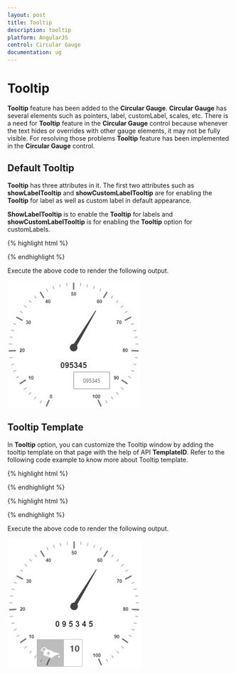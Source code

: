 ```yaml
---
layout: post
title: Tooltip
description: tooltip
platform: AngularJS
control: Circular Gauge
documentation: ug
---
```


# Tooltip

**Tooltip** feature has been added to the **Circular Gauge**. **Circular Gauge** has several elements such as pointers, label, customLabel, scales, etc. There is a need for **Tooltip** feature in the **Circular Gauge** control because whenever the text hides or overrides with other gauge elements, it may not be fully visible. For resolving those problems **Tooltip** feature has been implemented in the **Circular Gauge** control.

## Default Tooltip

**Tooltip** has three attributes in it. The first two attributes such as **showLabelTooltip** and **showCustomLabelTooltip** are for enabling the **Tooltip** for label as well as custom label in default appearance. 

**ShowLabelTooltip** is to enable the **Tooltip** for labels and **showCustomLabelTooltip** is for enabling the **Tooltip** option for customLabels.

{% highlight html %}
<html xmlns="http://www.w3.org/1999/xhtml" lang="en" ng-app="CircularGaugeApp">
    <head>
        <title>Essential Studio for AngularJS: CircularGauge</title>
        <!--CSS and Script file References -->
    </head>
    <body ng-controller="CircularGaugeCtrl">
        <div id="circularframe">
                <ej-circulargauge e-tooltip-ShowLabelTooltip="true" 
                e-tooltip-showCustomLabelTooltip="true">
                <e-scales>
                <e-scale   e-showLabels="true" e-radius="150">
                <e-customlabels>
                <e-customlabel e-color="red" e-textAngle="10" e-value="095345" e-font-size="18px"
                e-font-fontFamily="Arial" e-font-fontStyle="bold" e-position-x="180" 
                e-position-y="220">
                </e-customlabel>
                </e-customlabels>
                <e-pointers>
                <e-pointer e-length="100" e-value="60">
                </e-pointers>
                </e-scale>
                <e-scales> 
                </ej-circulargauge>
        </div>
        <script>
        angular.module('CircularGaugeApp', ['ejangular'])
        .controller('CircularGaugeCtrl', function ($scope) {
         });
    </script>
    </body>
</html>

{% endhighlight %}



Execute the above code to render the following output.

![](Tooltip_images/Tooltip_img1.png)

## Tooltip Template

In **Tooltip** option, you can customize the Tooltip window by adding the tooltip template on that page with the help of API **TemplateID**. Refer to the following code example to know more about Tooltip template.

{% highlight html %}

<html xmlns="http://www.w3.org/1999/xhtml" lang="en" ng-app="CircularGaugeApp">
    <head>
        <title>Essential Studio for AngularJS: CircularGauge</title>
        <!--CSS and Script file References -->
    </head>
    <body ng-controller="CircularGaugeCtrl">
    <div id="Tooltip" style="height: 60px; display: none;">
    <div id="icon">
        <div id="eficon"></div>
    </div>
    <div id="value">
        <div>
            <label id="efpercentage">&nbsp;#label#</label>
        </div>
    </div>
    </div>
        <div id="circularframe">
                <ej-circulargauge e-tooltip-ShowLabelTooltip="true"
                e-tooltip-showCustomLabelTooltip="true" e-tooltip-templateid="Tooltip">
                <e-scales>
                <e-scale   e-showLabels="true" e-radius="150">
                <e-customlabels>
                <e-customlabel e-color="red" e-textAngle="10" e-value="0 9 5 3 4 5" e-font-size="18px" 
                e-font-fontFamily="Arial" e-font-fontStyle="bold" e-position-x="180" e-position-y="220">
                </e-customlabel>
                </e-customlabels>
                <e-pointers>
                <e-pointer e-length="100" e-value="60">
                </e-pointers>
                </e-scale>
                <e-scales> 
                </ej-circulargauge>
        </div>
        <script>
        angular.module('CircularGaugeApp', ['ejangular'])
        .controller('CircularGaugeCtrl', function ($scope) {
         });
    </script>
    </body>
</html>





{% endhighlight %}

{% highlight html %}

<style type="text/css">

<!-- Adds the necessary styles here. -->.

</style>


{% endhighlight %}





Execute the above code to render the following output.

![](Tooltip_images/Tooltip_img2.png)

